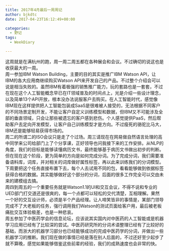 ```yaml
---
title: 2017年4月最后一周周记
author: bjkdtc
date: 2017-04-23T16:12:49+00:00

categories:
  - 野记
tags:
  - WeekDiary

---
```

这周就是在满杭州的跑，周一周二周五都在各种展会和会议。不过确切的说这也是收获最大的一周。  
周一参加IBM Watson Building，主要的目的其实是推广IBM Watson API，让IBM的各大应用商继续购买Watson API来开发自己的产品。不过整个介绍会可以说是相当失败的。虽然IBM有着极强的销售推广能力，玩的套路也是一套套，不过在现在这个人工智能概念早已在IT领域普及的时间点上，光是介绍一些设计理念，以及简单13个API开放，根本没办法说服客户去购买。在人工智能时代，感觉像IBM现在这样提供把人工智能包装成SaaS是很难被人接受的，无法根据不同客户的不同场景定制开发，不能让客户自定义训练模型和数据，但IBM又不可能涉及全部的垂直领域，只会让那些被遗忘的客户感到悲伤。个人感觉提供PaaS，然后帮助客户去定向开发模型，让客户自己训练模型才是方向。不过瘦死的骆驼比马大，IBM还是能够轻易获得市场的。  
周二的所谓二的ISO会议只是走了个过场。周三请现在在网易做自然语言处理的高中同学来公司给部门上了个分享课，正好领导也问我接下来的工作安排。从NLP的角度，我们的目标是能够读懂病历文书，最终能够基于病历文书做出初步的判断。但在现在这个阶段，更为简单的方向是如何完成分词。为了完成分词，我们需要准备语料库，词库，并对相关的词库做好属性标签，再以此来训练我们的分词模型。下周要把这个任务直接布置下去，每个人去试用不同的包，看看能够做到依据标签获得合格的数据。其实能够做好这个部分的分词，后面的很多工作完全可以交由未来的建模组去搞。  
周四到周五的一个重要任务就是Watson1.1的UI和交互会议，不得不说和专业的UED部门打交道还是很爽的，每一个点都可以轻松的交代清楚，互相理解。果然一个好的交互设计师，必须是半个产品经理。让人啼笑皆非的事情是，某部门领导完成不了大老板的任务，强行调用我们Watson的测试页面给客户用，最后被老板痛批交互体验极差，也是一种悲哀。  
周五参加了中医药学会的信息论坛，应该说其实国内对中医药的人工智能或是机器学习应用已经有了比较深的尝试。中医药研究所的分词术语整理已经有了比较好的基础，而浙大的机器学习部分也已经能够成功的完成中医药学的分词，并做出一些机器学习的推断。我们现在做的事情已经是落在别人后面的，不过还好至少起步了就不算晚，感觉如果能够借鉴这些前辈的经验，我们的成熟速度也会非常的快。